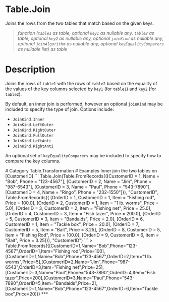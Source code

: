 # Table.Join
Joins the rows from the two tables that match based on the given keys.
> _function (<code>table1</code> as table, optional <code>key1</code> as nullable any, <code>table2</code> as table, optional <code>key2</code> as nullable any, optional <code>joinKind</code> as nullable any, optional <code>joinAlgorithm</code> as nullable any, optional <code>keyEqualityComparers</code> as nullable list) as table_

# Description 
<p>Joins the rows of <code>table1</code> with the rows of <code>table2</code> based on the equality of the values of the key columns selected by <code>key1</code> (for <code>table1</code>) and <code>key2</code> (for <code>table2</code>).</p>
<p>By default, an inner join is performed, however an optional <code>joinKind</code> may be included to specify the type of join. Options include:
    <ul>
<li><code>JoinKind.Inner</code></li>
<li><code>JoinKind.LeftOuter</code></li>
<li><code>JoinKind.RightOuter</code></li>
<li><code>JoinKind.FullOuter</code></li>
<li><code>JoinKind.LeftAnti</code></li>
<li><code>JoinKind.RightAnti</code></li>
</ul>

</p>
<p>An optional set of <code>keyEqualityComparers</code> may be included to specify how to compare the key columns.</p>
# Category 
Table.Transformation
# Examples 
Inner join the two tables on [CustomerID]
```
Table.Join(Table.FromRecords({[CustomerID = 1, Name = "Bob", Phone = "123-4567"], [CustomerID = 2, Name = "Jim", Phone = "987-6543"], [CustomerID = 3, Name = "Paul", Phone = "543-7890"],  [CustomerID = 4, Name = "Ringo", Phone = "232-1550"]}), "CustomerID", Table.FromRecords({ [OrderID = 1, CustomerID = 1, Item = "Fishing rod", Price = 100.0], [OrderID = 2, CustomerID = 1, Item = "1 lb. worms", Price = 5.0], [OrderID = 3, CustomerID = 2, Item = "Fishing net", Price = 25.0], [OrderID = 4, CustomerID = 3, Item = "Fish tazer", Price = 200.0], [OrderID = 5, CustomerID = 3, Item = "Bandaids", Price = 2.0], [OrderID = 6, CustomerID = 1, Item = "Tackle box", Price = 20.0], [OrderID = 7, CustomerID = 5, Item = "Bait", Price = 3.25], [OrderID = 8, CustomerID = 5, Item = "Fishing Rod", Price = 100.0], [OrderID = 9, CustomerID = 6, Item = "Bait", Price = 3.25]}), "CustomerID")
```
> Table.FromRecords({[CustomerID=1,Name="Bob",Phone="123-4567",OrderID=1,Item="Fishing rod",Price=100],[CustomerID=1,Name="Bob",Phone="123-4567",OrderID=2,Item="1 lb. worms",Price=5],[CustomerID=2,Name="Jim",Phone="987-6543",OrderID=3,Item="Fishing net",Price=25],[CustomerID=3,Name="Paul",Phone="543-7890",OrderID=4,Item="Fish tazer",Price=200],[CustomerID=3,Name="Paul",Phone="543-7890",OrderID=5,Item="Bandaids",Price=2],[CustomerID=1,Name="Bob",Phone="123-4567",OrderID=6,Item="Tackle box",Price=20]})
***
